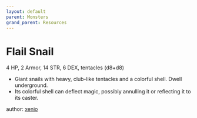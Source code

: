 ```yaml
---
layout: default
parent: Monsters
grand_parent: Resources
---
```


# Flail Snail
4 HP, 2 Armor, 14 STR, 6 DEX, tentacles (d8+d8)  
- Giant snails with heavy, club-like tentacles and a colorful shell.   Dwell underground.  
- Its colorful shell can deflect magic, possibly annulling it or reflecting it to its caster.  

author: [xenio](https://xenioinabottle.blogspot.com)
